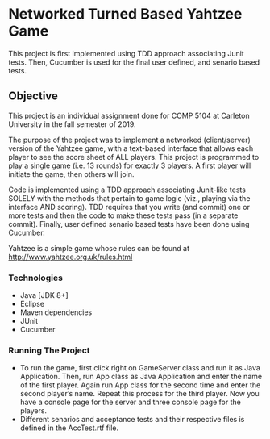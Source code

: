 # Networked Turned Based Yahtzee Game
This project is first implemented using TDD approach associating Junit tests. Then, Cucumber is used for the final user defined, and senario based tests.

##  Objective
This project is an individual assignment done for COMP 5104 at Carleton University in the fall semester of 2019.


The purpose of the project was to implement a networked (client/server) version of the Yahtzee game, with a text-based interface that allows each player to see the score sheet of ALL players. This project is programmed to play a single game (i.e. 13 rounds) for exactly 3 players. A first player will initiate the game, then others will join.

Code is implemented using a TDD approach associating Junit-like tests SOLELY with the methods that pertain to game logic (viz., playing via the interface AND scoring).
TDD requires that you write (and commit) one or more tests and then the code to make these tests pass (in a separate commit). 
Finally, user defined senario based tests have been done using Cucumber.

Yahtzee is a simple game whose rules can be found at http://www.yahtzee.org.uk/rules.html


### Technologies
* Java [JDK 8+]
* Eclipse
* Maven dependencies
* JUnit
* Cucumber

### Running The Project
* To run the game, first click right on GameServer class and run it as Java Application. Then, run App class as Java Application and enter the name of the first player. Again run App class for the second time and enter the second player’s name. Repeat this process for the third player. Now you have a console page for the server and three console page for the players.
* Different senarios and acceptance tests and their respective files is defined in the AccTest.rtf file.
